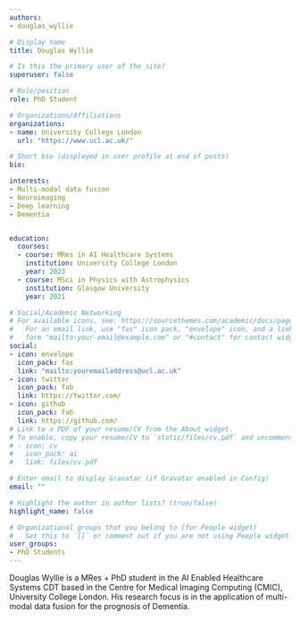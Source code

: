 ```yaml
---
authors:
- douglas_wyllie

# Display name
title: Douglas Wyllie

# Is this the primary user of the site?
superuser: false

# Role/position
role: PhD Student

# Organizations/Affiliations
organizations:
- name: University College London
  url: "https://www.ucl.ac.uk/"

# Short bio (displayed in user profile at end of posts)
bio: 

interests:
- Multi-modal data fusion
- Neuroimaging
- Deep learning
- Dementia


education:
  courses:
  - course: MRes in AI Healthcare Systems
    institution: University College London
    year: 2023
  - course: MSci in Physics with Astrophysics
    institution: Glasgow University
    year: 2021 

# Social/Academic Networking
# For available icons, see: https://sourcethemes.com/academic/docs/page-builder/#icons
#   For an email link, use "fas" icon pack, "envelope" icon, and a link in the
#   form "mailto:your-email@example.com" or "#contact" for contact widget.
social:
- icon: envelope
  icon_pack: fas
  link: "mailto:youremailaddress@ucl.ac.uk"
- icon: twitter
  icon_pack: fab
  link: https://twitter.com/
- icon: github
  icon_pack: fab
  link: https://github.com/
# Link to a PDF of your resume/CV from the About widget.
# To enable, copy your resume/CV to `static/files/cv.pdf` and uncomment the lines below.
# - icon: cv
#   icon_pack: ai
#   link: files/cv.pdf

# Enter email to display Gravatar (if Gravatar enabled in Config)
email: ""

# Highlight the author in author lists? (true/false)
highlight_name: false

# Organizational groups that you belong to (for People widget)
#   Set this to `[]` or comment out if you are not using People widget.
user_groups:
- PhD Students
---
```


Douglas Wyllie is a MRes + PhD student in the AI Enabled Healthcare Systems CDT based in the Centre for Medical Imaging Computing (CMIC), University College London. His research focus is in the application of multi-modal data fusion for the prognosis of Dementia. 

